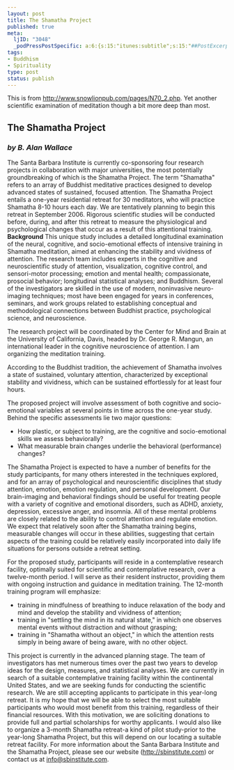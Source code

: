 ```yaml
--- 
layout: post
title: The Shamatha Project
published: true
meta: 
  ljID: "3048"
  _podPressPostSpecific: a:6:{s:15:"itunes:subtitle";s:15:"##PostExcerpt##";s:14:"itunes:summary";s:15:"##PostExcerpt##";s:15:"itunes:keywords";s:17:"##WordPressCats##";s:13:"itunes:author";s:10:"##Global##";s:15:"itunes:explicit";s:7:"Default";s:12:"itunes:block";s:7:"Default";}
tags: 
- Buddhism
- Spirituality
type: post
status: publish
---
```

This is from <a href="http://www.snowlionpub.com/pages/N70_2.php">http://www.snowlionpub.com/pages/N70_2.php</a>. Yet another scientific examination of meditation though a bit more deep than most.
<h2><strong>The Shamatha Project</strong></h2>
<h3><em>by B. Alan Wallace</em></h3>
The Santa Barbara Institute is currently co-sponsoring four research projects in collaboration with major universities, the most potentially groundbreaking of which is the Shamatha Project. The term "Shamatha" refers to an array of Buddhist meditative practices designed to develop advanced states of sustained, focused attention. The Shamatha Project entails a one-year residential retreat for 30 meditators, who will practice Shamatha 8-10 hours each day. We are tentatively planning to begin this retreat in September 2006. Rigorous scientific studies will be conducted before, during, and after this retreat to measure the physiological and psychological changes that occur as a result of this attentional training.
<strong>Background</strong>
This unique study includes a detailed longitudinal examination of the neural, cognitive, and socio-emotional effects of intensive training in Shamatha meditation, aimed at enhancing the stability and vividness of attention. The research team includes experts in the cognitive and neuroscientific study of attention, visualization, cognitive control, and sensori-motor processing; emotion and mental health; compassionate, prosocial behavior; longitudinal statistical analyses; and Buddhism. Several of the investigators are skilled in the use of modern, noninvasive neuro-imaging techniques; most have been engaged for years in conferences, seminars, and work groups related to establishing conceptual and methodological connections between Buddhist practice, psychological science, and neuroscience.

The research project will be coordinated by the Center for Mind and Brain at the University of California, Davis, headed by Dr. George R. Mangun, an international leader in the cognitive neuroscience of attention. I am organizing the meditation training.

According to the Buddhist tradition, the achievement of Shamatha involves a state of sustained, voluntary attention, characterized by exceptional stability and vividness, which can be sustained effortlessly for at least four hours.

The proposed project will involve assessment of both cognitive and socio-emotional variables at several points in time across the one-year study. Behind the specific assessments lie two major questions:
<ul>
	<li>How plastic, or subject to training, are the cognitive and socio-emotional skills we assess behaviorally?</li>
	<li>What measurable brain changes underlie the behavioral (performance) changes?</li>
</ul>
The Shamatha Project is expected to have a number of benefits for the study participants, for many others interested in the techniques explored, and for an array of psychological and neuroscientific disciplines that study attention, emotion, emotion regulation, and personal development.
Our brain-imaging and behavioral findings should be useful for treating people with a variety of cognitive and emotional disorders, such as ADHD, anxiety, depression, excessive anger, and insomnia. All of these mental problems are closely related to the ability to control attention and regulate emotion. We expect that relatively soon after the Shamatha training begins, measurable changes will occur in these abilities, suggesting that certain aspects of the training could be relatively easily incorporated into daily life situations for persons outside a retreat setting.

For the proposed study, participants will reside in a contemplative research facility, optimally suited for scientific and contemplative research, over a twelve-month period. I will serve as their resident instructor, providing them with ongoing instruction and guidance in meditation training. The 12-month training program will emphasize:
<ul>
	<li>training in mindfulness of breathing to induce relaxation of the body and mind and develop the stability and vividness of attention;</li>
	<li>training in "settling the mind in its natural state," in which one observes mental events without distraction and without grasping;</li>
	<li>training in "Shamatha without an object," in which the attention rests simply in being aware of being aware, with no other object.</li>
</ul>
This project is currently in the advanced planning stage. The team of investigators has met numerous times over the past two years to develop ideas for the design, measures, and statistical analyses. We are currently in search of a suitable contemplative training facility within the continental United States, and we are seeking funds for conducting the scientific research. We are still accepting applicants to participate in this year-long retreat. It is my hope that we will be able to select the most suitable participants who would most benefit from this training, regardless of their financial resources. With this motivation, we are soliciting donations to provide full and partial scholarships for worthy applicants. I would also like to organize a 3-month Shamatha retreat-a kind of pilot study-prior to the year-long Shamatha Project, but this will depend on our locating a suitable retreat facility. For more information about the Santa Barbara Institute and the Shamatha Project, please see our website (<a href="http://sbinstitute.com/" target="_blank">http://sbinstitute.com</a>) or contact us at <a href="mailto:info@sbinstitute.com">info@sbinstitute.com</a>.
